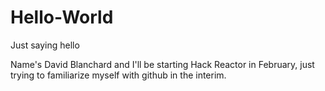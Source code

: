 Hello-World
===========

Just saying hello

Name's David Blanchard and I'll be starting Hack Reactor in February, just trying to familiarize myself with github in the interim.
